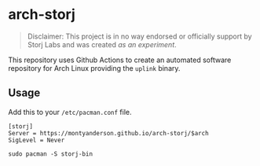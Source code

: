 # arch-storj

> Disclaimer: This project is in no way endorsed or officially support by Storj Labs and was created *as an experiment*.

This repository uses Github Actions to create an automated software repository for Arch Linux providing the `uplink` binary.

## Usage

Add this to your `/etc/pacman.conf` file.

```
[storj]
Server = https://montyanderson.github.io/arch-storj/$arch
SigLevel = Never
```

```
sudo pacman -S storj-bin
```
